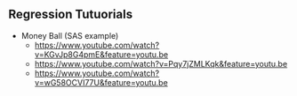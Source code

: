 ## Regression Tutuorials

- Money Ball (SAS example)
  + https://www.youtube.com/watch?v=KGvJp8G4pmE&feature=youtu.be
  + https://www.youtube.com/watch?v=Pqy7jZMLKqk&feature=youtu.be
  + https://www.youtube.com/watch?v=wG58OCVI77U&feature=youtu.be


